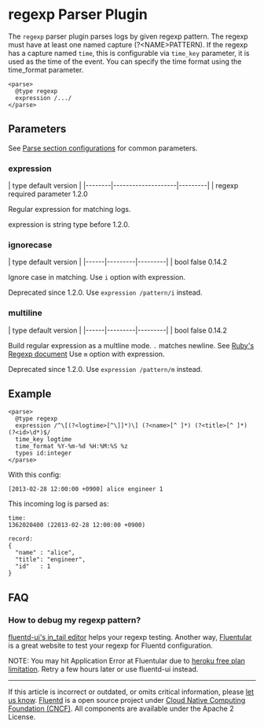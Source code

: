 # regexp Parser Plugin

The `regexp` parser plugin parses logs by given regexp pattern. The
regexp must have at least one named capture (?\<NAME\>PATTERN). If the
regexp has a capture named `time`, this is configurable via `time_key`
parameter, it is used as the time of the event. You can specify the time
format using the time\_format parameter.

``` {.CodeRay}
<parse>
  @type regexp
  expression /.../
</parse>
```


## Parameters

See [Parse section configurations](/configuration/parse-section.md) for common parameters.


### expression

|	    type         default         version	|
|--------|--------------------|---------|
|	   regexp   required parameter    1.2.0

Regular expression for matching logs.

expression is string type before 1.2.0.


### ignorecase

|	   type   default   version	|
|------|---------|---------|
|	   bool    false    0.14.2

Ignore case in matching. Use `i` option with expression.

Deprecated since 1.2.0. Use `expression /pattern/i` instead.


### multiline

|	   type   default   version	|
|------|---------|---------|
|	   bool    false    0.14.2

Build regular expression as a multline mode. `.` matches newline. See
[Ruby's Regexp document](https://ruby-doc.org/core-2.4.1/Regexp.html#class-Regexp-label-Options)
Use `m` option with expression.

Deprecated since 1.2.0. Use `expression /pattern/m` instead.


## Example

``` {.CodeRay}
<parse>
  @type regexp
  expression /^\[(?<logtime>[^\]]*)\] (?<name>[^ ]*) (?<title>[^ ]*) (?<id>\d*)$/
  time_key logtime
  time_format %Y-%m-%d %H:%M:%S %z
  types id:integer
</parse>
```

With this config:

``` {.CodeRay}
[2013-02-28 12:00:00 +0900] alice engineer 1
```

This incoming log is parsed as:

``` {.CodeRay}
time:
1362020400 (22013-02-28 12:00:00 +0900)

record:
{
  "name" : "alice",
  "title": "engineer",
  "id"   : 1
}
```


## FAQ


### How to debug my regexp pattern?

[fluentd-ui's in\_tail editor](/deployment/fluentd-ui.md/#intail-setting)
helps your regexp testing. Another way,
[Fluentular](http://fluentular.herokuapp.com/) is a great website to
test your regexp for Fluentd configuration.

NOTE: You may hit Application Error at Fluentular due to [heroku free plan limitation](https://www.heroku.com/pricing). Retry a few hours
later or use fluentd-ui instead.


------------------------------------------------------------------------

If this article is incorrect or outdated, or omits critical information, please [let us know](https://github.com/fluent/fluentd-docs/issues?state=open).
[Fluentd](http://www.fluentd.org/) is a open source project under [Cloud Native Computing Foundation (CNCF)](https://cncf.io/). All components are available under the Apache 2 License.

